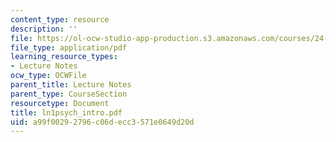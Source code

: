 ```yaml
---
content_type: resource
description: ''
file: https://ol-ocw-studio-app-production.s3.amazonaws.com/courses/24-951-introduction-to-syntax-fall-2003/a99f00292796c06decc3571e0649d20d_ln1psych_intro.pdf
file_type: application/pdf
learning_resource_types:
- Lecture Notes
ocw_type: OCWFile
parent_title: Lecture Notes
parent_type: CourseSection
resourcetype: Document
title: ln1psych_intro.pdf
uid: a99f0029-2796-c06d-ecc3-571e0649d20d
---
```

